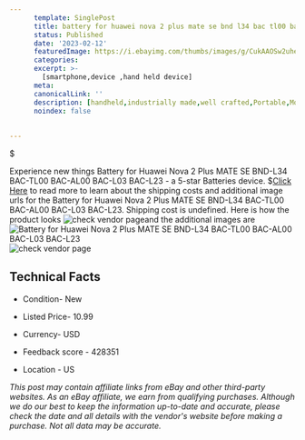 ```yaml
---
      template: SinglePost
      title: battery for huawei nova 2 plus mate se bnd l34 bac tl00 bac al00 bac l03 bac l23
      status: Published
      date: '2023-02-12'
      featuredImage: https://i.ebayimg.com/thumbs/images/g/CukAAOSw2uhe2KPH/s-l225.jpg
      categories: 
      excerpt: >-
        [smartphone,device ,hand held device]
      meta:
      canonicalLink: ''
      description: [handheld,industrially made,well crafted,Portable,Mobile,Compact,Convenient,Lightweight,Maneuverable,Man-portable,Miniature,Carriable,Hand-held,Light,Holdable,Transportable,Mobile device,Pocket-sized,On-the-go,Wireless,Cordless,Compact size,Convenient size, smartphone,device ,hand held device]
      noindex: false
      
        
---
```

$

Experience new things Battery for Huawei Nova 2 Plus MATE SE BND-L34 BAC-TL00 BAC-AL00 BAC-L03 BAC-L23 - a 5-star Batteries device.
$[Click Here](https://www.ebay.com/itm/353096604277?hash=item5236329a75%3Ag%3ACukAAOSw2uhe2KPH&mkevt=1&mkcid=1&mkrid=711-53200-19255-0&campid=%253CePNCampaignId%253E&customid=%253CreferenceId%253E&toolid=10049) to read more to learn about the shipping costs and additional image urls for the Battery for Huawei Nova 2 Plus MATE SE BND-L34 BAC-TL00 BAC-AL00 BAC-L03 BAC-L23. Shipping cost is undefined. Here is how the product looks ![check vendor page](https://i.ebayimg.com/thumbs/images/g/CukAAOSw2uhe2KPH/s-l225.jpg)and the additional images are![Battery for Huawei Nova 2 Plus MATE SE BND-L34 BAC-TL00 BAC-AL00 BAC-L03 BAC-L23](https://i.ebayimg.com/images/g/CukAAOSw2uhe2KPH/s-l1600.jpg)![check vendor page](https://origin-galleryplus.ebayimg.com/ws/web/353096604277_2_0_1/225x225.jpg,https://origin-galleryplus.ebayimg.com/ws/web/353096604277_3_0_1/225x225.jpg,https://origin-galleryplus.ebayimg.com/ws/web/353096604277_4_0_1/225x225.jpg,https://origin-galleryplus.ebayimg.com/ws/web/353096604277_5_0_1/225x225.jpg)



 ## Technical Facts 



     
      

 - Condition- New 


      

 - Listed Price- 10.99 


      

 - Currency- USD 


      

 - Feedback score - 428351 


      

 - Location - US 


      
      

 *_This post may contain affiliate links from eBay and other third-party websites. As an eBay affiliate, we earn from qualifying purchases. Although we do our best to keep the information up-to-date and accurate, please check the date and all details with the vendor's website before making a purchase. Not all data may be accurate._*






